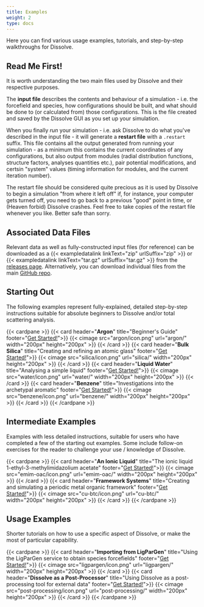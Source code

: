 ```yaml
---
title: Examples
weight: 2
type: docs
---
```


Here you can find various usage examples, tutorials, and step-by-step walkthroughs for Dissolve.

## Read Me First!

It is worth understanding the two main files used by Dissolve and their respective purposes.

The **input file** describes the contents and behaviour of a simulation - i.e. the forcefield and species, how configurations should be built, and what should be done to (or calculated from) those configurations. This is the file created and saved by the Dissolve GUI as you set up your simulation.

When you finally _run_ your simulation - i.e. ask Dissolve to do what you've described in the input file - it will generate a **restart file** with a `.restart` suffix. This file contains all the output generated from running your simulation - as a minimum this contains the current coordinates of any configurations, but also output from modules (radial distribution functions, structure factors, analyses quantities etc.), pair potential modifications, and certsin "system" values (timing information for modules, and the current iteration number).

The restart file should be considered quite precious as it is used by Dissolve to begin a simulation "from where it left off" if, for instance, your computer gets turned off, you need to go back to a previous "good" point in time, or (Heaven forbid) Dissolve crashes. Feel free to take copies of the restart file whenever you like. Better safe than sorry.

## Associated Data Files

Relevant data as well as fully-constructed input files (for reference) can be downloaded as a {{< exampledatalink linkText="zip" urlSuffix="zip" >}} or {{< exampledatalink linkText="tar.gz" urlSuffix="tar.gz" >}} from the [releases page](https://github.com/disorderedmaterials/dissolve/releases). Alternatively, you can download individual files from the main [GitHub repo](https://github.com/disorderedmaterials/dissolve/tree/develop/examples).

## Starting Out

The following examples represent fully-explained, detailed step-by-step instructions suitable for absolute beginners to Dissolve and/or total scattering analysis.

{{< cardpane >}}
  {{< card header="**Argon**" title="Beginner's Guide"
          footer="[Get Started!](argon/)">}}
  {{< cimage src="argon/icon.png" url="argon/" width="200px" height="200px" >}}
  {{< /card >}}
  {{< card header="**Bulk Silica**" title="Creating and refining an atomic glass"
          footer="[Get Started!](silica/)">}}
  {{< cimage src="silica/icon.png" url="silica/" width="200px" height="200px" >}}
  {{< /card >}}
  {{< card header="**Liquid Water**" title="Analysing a simple liquid"
          footer="[Get Started!](water/)">}}
  {{< cimage src="water/icon.png" url="water/" width="200px" height="200px" >}}
  {{< /card >}}
  {{< card header="**Benzene**" title="Investigations into the archetypal aromatic"
          footer="[Get Started!](benzene/)">}}
  {{< cimage src="benzene/icon.png" url="benzene/" width="200px" height="200px" >}}
  {{< /card >}}
{{< /cardpane >}}

## Intermediate Examples

Examples with less detailed instructions, suitable for users who have completed a few of the starting out examples. Some include follow-on exercises for the reader to challenge your use / knowledge of Dissolve.

{{< cardpane >}}
  {{< card header="**An Ionic Liquid**" title="The ionic liquid 1-ethyl-3-methylimidazolium acetate"
          footer="[Get Started!](emim-oac/)">}}
  {{< cimage src="emim-oac/icon.png" url="emim-oac/" width="200px" height="200px" >}}
  {{< /card >}}
  {{< card header="**Framework Systems**" title="Creating and simulating a periodic metal organic framework"
          footer="[Get Started!](cu-btc/)">}}
  {{< cimage src="cu-btc/icon.png" url="cu-btc/" width="200px" height="200px" >}}
  {{< /card >}}
{{< /cardpane >}}

## Usage Examples

Shorter tutorials on how to use a specific aspect of Dissolve, or make the most of particular capability.

{{< cardpane >}}
  {{< card header="**Importing from LigParGen**" title="Using the LigParGen service to obtain species forcefields"
          footer="[Get Started!](ligpargen/)">}}
  {{< cimage src="ligpargen/icon.png" url="ligpargen/" width="200px" height="200px" >}}
  {{< /card >}}
  {{< card header="**Dissolve as a Post-Processor**" title="Using Dissolve as a post-processing tool for external data"
          footer="[Get Started!](post-processing/)">}}
  {{< cimage src="post-processing/icon.png" url="post-processing/" width="200px" height="200px" >}}
  {{< /card >}}
{{< /cardpane >}}
